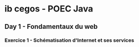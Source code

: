 # ib cegos - POEC Java

## Day 1 - Fondamentaux du web
### Exercice 1 - Schématisation d'Internet et ses services
